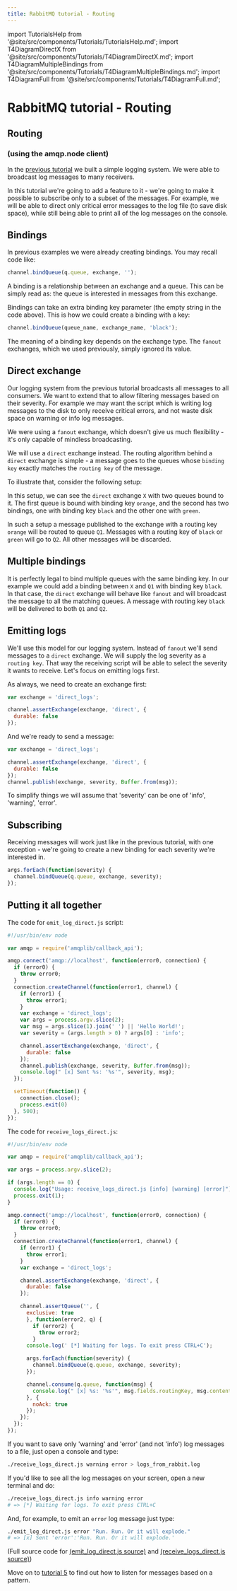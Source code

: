 ```yaml
---
title: RabbitMQ tutorial - Routing
---
```

<!--
Copyright (c) 2005-2023 Broadcom. All Rights Reserved. The term "Broadcom" refers to Broadcom Inc. and/or its subsidiaries.

All rights reserved. This program and the accompanying materials
are made available under the terms of the under the Apache License,
Version 2.0 (the "License”); you may not use this file except in compliance
with the License. You may obtain a copy of the License at

https://www.apache.org/licenses/LICENSE-2.0

Unless required by applicable law or agreed to in writing, software
distributed under the License is distributed on an "AS IS" BASIS,
WITHOUT WARRANTIES OR CONDITIONS OF ANY KIND, either express or implied.
See the License for the specific language governing permissions and
limitations under the License.
-->

import TutorialsHelp from '@site/src/components/Tutorials/TutorialsHelp.md';
import T4DiagramDirectX from '@site/src/components/Tutorials/T4DiagramDirectX.md';
import T4DiagramMultipleBindings from '@site/src/components/Tutorials/T4DiagramMultipleBindings.md';
import T4DiagramFull from '@site/src/components/Tutorials/T4DiagramFull.md';

# RabbitMQ tutorial - Routing

## Routing
### (using the amqp.node client)

<TutorialsHelp/>

In the [previous tutorial](./tutorial-three-javascript) we built a
simple logging system. We were able to broadcast log messages to many
receivers.

In this tutorial we're going to add a feature to it - we're going to
make it possible to subscribe only to a subset of the messages. For
example, we will be able to direct only critical error messages to the
log file (to save disk space), while still being able to print all of
the log messages on the console.


Bindings
--------

In previous examples we were already creating bindings. You may recall
code like:

```javascript
channel.bindQueue(q.queue, exchange, '');
```

A binding is a relationship between an exchange and a queue. This can
be simply read as: the queue is interested in messages from this
exchange.

Bindings can take an extra binding key parameter (the empty string in the code above).
This is how we could create a binding with a key:

```javascript
channel.bindQueue(queue_name, exchange_name, 'black');
```

The meaning of a binding key depends on the exchange type. The
`fanout` exchanges, which we used previously, simply ignored its
value.

Direct exchange
---------------

Our logging system from the previous tutorial broadcasts all messages
to all consumers. We want to extend that to allow filtering messages
based on their severity. For example we may want the script which is
writing log messages to the disk to only receive critical errors, and
not waste disk space on warning or info log messages.

We were using a `fanout` exchange, which doesn't give us much
flexibility - it's only capable of mindless broadcasting.

We will use a `direct` exchange instead. The routing algorithm behind
a `direct` exchange is simple - a message goes to the queues whose
`binding key` exactly matches the `routing key` of the message.

To illustrate that, consider the following setup:

<T4DiagramDirectX/>

In this setup, we can see the `direct` exchange `X` with two queues bound
to it. The first queue is bound with binding key `orange`, and the second
has two bindings, one with binding key `black` and the other one
with `green`.

In such a setup a message published to the exchange with a routing key
`orange` will be routed to queue `Q1`. Messages with a routing key of `black`
or `green` will go to `Q2`. All other messages will be discarded.


Multiple bindings
-----------------
<T4DiagramMultipleBindings/>

It is perfectly legal to bind multiple queues with the same binding
key. In our example we could add a binding between `X` and `Q1` with
binding key `black`. In that case, the `direct` exchange will behave
like `fanout` and will broadcast the message to all the matching
queues. A message with routing key `black` will be delivered to both
`Q1` and `Q2`.


Emitting logs
-------------

We'll use this model for our logging system. Instead of `fanout` we'll
send messages to a `direct` exchange. We will supply the log severity as
a `routing key`. That way the receiving script will be able to select
the severity it wants to receive. Let's focus on emitting logs
first.

As always, we need to create an exchange first:

```javascript
var exchange = 'direct_logs';

channel.assertExchange(exchange, 'direct', {
  durable: false
});
```

And we're ready to send a message:

```javascript
var exchange = 'direct_logs';

channel.assertExchange(exchange, 'direct', {
  durable: false
});
channel.publish(exchange, severity, Buffer.from(msg));
```

To simplify things we will assume that 'severity' can be one of
'info', 'warning', 'error'.


Subscribing
-----------

Receiving messages will work just like in the previous tutorial, with
one exception - we're going to create a new binding for each severity
we're interested in.

```javascript
args.forEach(function(severity) {
  channel.bindQueue(q.queue, exchange, severity);
});
```

Putting it all together
-----------------------



<T4DiagramFull/>


The code for `emit_log_direct.js` script:

```javascript
#!/usr/bin/env node

var amqp = require('amqplib/callback_api');

amqp.connect('amqp://localhost', function(error0, connection) {
  if (error0) {
    throw error0;
  }
  connection.createChannel(function(error1, channel) {
    if (error1) {
      throw error1;
    }
    var exchange = 'direct_logs';
    var args = process.argv.slice(2);
    var msg = args.slice(1).join(' ') || 'Hello World!';
    var severity = (args.length > 0) ? args[0] : 'info';

    channel.assertExchange(exchange, 'direct', {
      durable: false
    });
    channel.publish(exchange, severity, Buffer.from(msg));
    console.log(" [x] Sent %s: '%s'", severity, msg);
  });

  setTimeout(function() {
    connection.close();
    process.exit(0)
  }, 500);
});
```

The code for `receive_logs_direct.js`:

```javascript
#!/usr/bin/env node

var amqp = require('amqplib/callback_api');

var args = process.argv.slice(2);

if (args.length == 0) {
  console.log("Usage: receive_logs_direct.js [info] [warning] [error]");
  process.exit(1);
}

amqp.connect('amqp://localhost', function(error0, connection) {
  if (error0) {
    throw error0;
  }
  connection.createChannel(function(error1, channel) {
    if (error1) {
      throw error1;
    }
    var exchange = 'direct_logs';

    channel.assertExchange(exchange, 'direct', {
      durable: false
    });

    channel.assertQueue('', {
      exclusive: true
      }, function(error2, q) {
        if (error2) {
          throw error2;
        }
      console.log(' [*] Waiting for logs. To exit press CTRL+C');

      args.forEach(function(severity) {
        channel.bindQueue(q.queue, exchange, severity);
      });

      channel.consume(q.queue, function(msg) {
        console.log(" [x] %s: '%s'", msg.fields.routingKey, msg.content.toString());
      }, {
        noAck: true
      });
    });
  });
});
```

If you want to save only 'warning' and 'error' (and not 'info') log
messages to a file, just open a console and type:

```bash
./receive_logs_direct.js warning error > logs_from_rabbit.log
```

If you'd like to see all the log messages on your screen, open a new
terminal and do:

```bash
./receive_logs_direct.js info warning error
# => [*] Waiting for logs. To exit press CTRL+C
```

And, for example, to emit an `error` log message just type:

```bash
./emit_log_direct.js error "Run. Run. Or it will explode."
# => [x] Sent 'error':'Run. Run. Or it will explode.'
```


(Full source code for [(emit_log_direct.js source)](https://github.com/rabbitmq/rabbitmq-tutorials/blob/main/javascript-nodejs/src/emit_log_direct.js)
and [(receive_logs_direct.js source)](https://github.com/rabbitmq/rabbitmq-tutorials/blob/main/javascript-nodejs/src/receive_logs_direct.js))

Move on to [tutorial 5](./tutorial-five-javascript) to find out how to listen
for messages based on a pattern.
